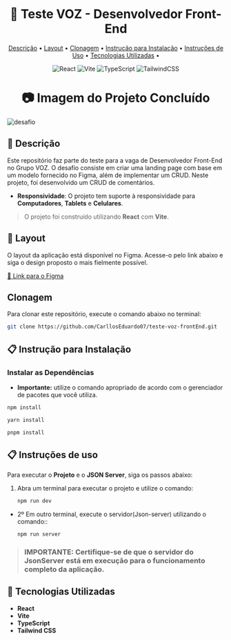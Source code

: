 <h1 align="center" style="font-weight: bold;"> 📝 Teste VOZ - Desenvolvedor Front-End</h1>
<p align="center">
 <a href="#descricao">Descrição</a> • 
 <a href="#layout">Layout</a> • 
 <a href="#clonagem">Clonagem</a> • 
  <a href="#instalacao">Instrução para Instalação</a> •
  <a href="#uso">Instruções de Uso</a> •
  <a href="#tecnologias-utilizadas">Tecnologias Utilizadas</a> •
</p>

<div align="center">

![React](https://img.shields.io/badge/react-%2320232a.svg?style=for-the-badge&logo=react&logoColor=%2361DAFB)
![Vite](https://img.shields.io/badge/vite-%23646CFF.svg?style=for-the-badge&logo=vite&logoColor=white)
![TypeScript](https://img.shields.io/badge/typescript-%23007ACC.svg?style=for-the-badge&logo=typescript&logoColor=white)
![TailwindCSS](https://img.shields.io/badge/tailwindcss-%2338B2AC.svg?style=for-the-badge&logo=tailwind-css&logoColor=white)

</div>

<h1 align="center" style="font-weight: bold;"> 📷 Imagem do Projeto Concluído</h1>

![desafio](https://github.com/user-attachments/assets/90f660ac-fba9-40f1-8181-abf4630a2501)


<h2 id="descricao">📌 Descrição</h2>
Este repositório faz parte do teste para a vaga de Desenvolvedor Front-End no Grupo VOZ. O desafio consiste em criar uma landing page com base em um modelo fornecido no Figma, além de implementar um CRUD. Neste projeto, foi desenvolvido um CRUD de comentários. 

- <strong>Responsividade</strong>: O projeto tem suporte à responsividade para <strong>Computadores</strong>, <strong>Tablets</strong> e <strong>Celulares</strong>.

> O projeto foi construído utilizando <strong>React</strong> com <strong>Vite</strong>.

<h2 id="layout">🎨 Layout</h2>

O layout da aplicação está disponível no Figma. Acesse-o pelo link abaixo e siga o design proposto o mais fielmente possível.

[🔗 Link para o Figma](https://www.figma.com/design/YqufsjX9hR7Qzk9mM359fH/Teste-Motoca-Systems?node-id=0-1&t=cMNbEIgJ2wKOufTm-1)

<h2 id="clonagem">Clonagem</h2>

Para clonar este repositório, execute o comando abaixo no terminal:

```bash
git clone https://github.com/CarllosEduardo07/teste-voz-frontEnd.git
```

<h2 id="instalacao">📋 Instrução para Instalação</h2>

### Instalar as Dependências

- **Importante:** utilize o comando apropriado de acordo com o gerenciador de pacotes que você utiliza.

```bash
npm install
```

```bash
yarn install
```

```bash
pnpm install
```

<h2 id="uso">📋 Instruções de uso</h2>

Para executar o **Projeto** e o **JSON Server**, siga os passos abaixo:

1. Abra um terminal para executar o projeto e utilize o comando:
   ```bash
   npm run dev
   ```

- 2º Em outro terminal, execute o servidor(Json-server) utilizando o comando::

  ```bash
  npm run server
  ```

> <h3><strong>IMPORTANTE</strong>: Certifique-se de que o servidor do JsonServer está em execução para o funcionamento completo da aplicação.</h3>

<h2 id="tecnologias-utilizadas">🚀 Tecnologias Utilizadas</h2>

- **React**
- **Vite**
- **TypeScript**
- **Tailwind CSS**
